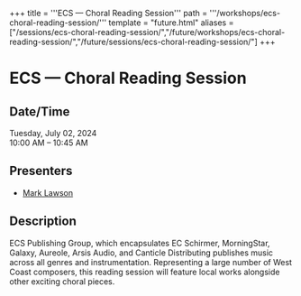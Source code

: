 +++
title = '''ECS — Choral Reading Session'''
path = '''/workshops/ecs-choral-reading-session/'''
template = "future.html"
aliases = ["/sessions/ecs-choral-reading-session/","/future/workshops/ecs-choral-reading-session/","/future/sessions/ecs-choral-reading-session/"]
+++

<h1>ECS — Choral Reading Session</h1>

<h2>Date/Time</h2>
<p>Tuesday, July 02, 2024<br>
10:00 AM – 10:45 AM</p>
<h2>Presenters</h2>
<ul>
<li><a href="/presenters/mark-lawson/">Mark Lawson</a></li>
</ul>
<h2>Description</h2>

ECS Publishing Group, which encapsulates EC Schirmer, MorningStar, Galaxy, Aureole, Arsis Audio, and Canticle Distributing publishes music across all genres and instrumentation. Representing a large number of West Coast composers, this reading session will feature local works alongside other exciting choral pieces.


